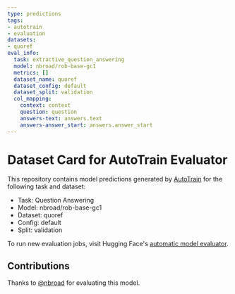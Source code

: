 ```yaml
---
type: predictions
tags:
- autotrain
- evaluation
datasets:
- quoref
eval_info:
  task: extractive_question_answering
  model: nbroad/rob-base-gc1
  metrics: []
  dataset_name: quoref
  dataset_config: default
  dataset_split: validation
  col_mapping:
    context: context
    question: question
    answers-text: answers.text
    answers-answer_start: answers.answer_start
---
```

# Dataset Card for AutoTrain Evaluator

This repository contains model predictions generated by [AutoTrain](https://huggingface.co/autotrain) for the following task and dataset:

* Task: Question Answering
* Model: nbroad/rob-base-gc1
* Dataset: quoref
* Config: default
* Split: validation

To run new evaluation jobs, visit Hugging Face's [automatic model evaluator](https://huggingface.co/spaces/autoevaluate/model-evaluator).

## Contributions

Thanks to [@nbroad](https://huggingface.co/nbroad) for evaluating this model.